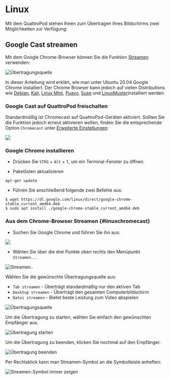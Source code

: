 # Linux

Mit dem QuattroPod stehen Ihnen zum Übertragen Ihres Bildschirms zwei Möglichkeiten zur Verfügung:

## Google Cast streamen

Mit dem Google Chrome-Browser können Sie die Funktion [Streamen](#linuxchromecast) verwenden:

![Übertragungsquelle](/assets/img/Linux.Chrome_select_stream2.png)

In dieser Anleitung wird erklärt, wie man unter Ubuntu 20.04 Google Chrome installiert. Der Chrome Browser kann jedoch auf vielen Distributions wie [Debian](https://www.debian.org/distrib/), [Kali](https://www.kali.org/), [Linux Mint](https://linuxmint.com/), [Puavo](https://puavo.org/), [Suse](https://www.suse.com/download/sled/) und [LinuxMuster](https://www.linuxmuster.net)installiert werden.

### Google Cast auf QuattroPod freischalten

Standardmäßig ist Chromecast auf QuattroPod-Geräten aktiviert. Sollten Sie die Funktion jedoch erneut aktivieren wollen, finden Sie die entsprechende Option `Chromecast` unter [Erweiterte Einstellungen](adv.settings.md#Chromecast):

![](/assets/img/Chromecast-support.png)

### Google Chrome installieren

* Drücken Sie `STRG` + `Alt` + `T`, um ein Terminal-Fenster zu öffnen.

* Paketlisten aktualisieren

```
apt-get update
```

* Führen Sie anschließend folgende zwei Befehle aus:

```
$ wget https://dl.google.com/linux/direct/google-chrome-stable_current_amd64.deb
$ sudo apt install ./google-chrome-stable_current_amd64.deb
```

### Aus dem Chrome-Browser Streamen {#linuxchromecast}

* Suchen Sie Google Chrome und führen Sie ihn aus:

![](/assets/img/Linux.Launch.Chrome.png)

* Wählen Sie über die drei Punkte oben rechts den Menüpunkt `Streamen...`

![Streamen..](/assets/img/Linux.Chrome_stream.png)

Wählen Sie die gewünschte Übertragungsquelle aus:

+ `Tab streamen` - Überträgt standardmäßig nur den aktiven Tab
+ `Desktop streamen` - Überträgt den gesamten Computerbildschirm 
+ `Datei streamen` - Bietet beste Leistung zum Video abspielen

![Übertragungsquelle](/assets/img/Linux.Chrome_select_stream2.png)

Um die Übertragung zu starten, wählen Sie einfach den gewünschten Empfänger aus.

![Übertragung starten](/assets/img/Linux.Chrome_start_stream.png)

Um die Übertragung zu beenden, klicken Sie nochmal auf den Empfänger.

![Übertragung beenden](/assets/img/end_stream.png)

Per Rechtsklick kann man Streamen-Symbol an die Symbolleiste anheften:

![Streamen-Symbol immer zeigen](/assets/img/Linux.Chrome.Always_show_icon.png)
